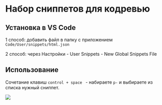 # Набор сниппетов для кодревью

## Установка в VS Code

1 способ: добавить файл в папку с приложением ```Code/User/snippets/html.json```

2 способ: через Настройки - User Snippets - New Global Snippets File 

## Использование

Сочетание клавиш ```control + space ``` - набираете ```p-``` и выбираете из списка нужный сниппет.

![](example.gif)
